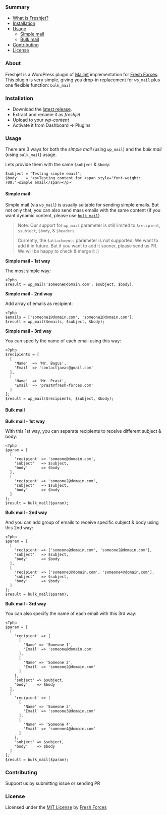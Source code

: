 ### Summary

- [What is Freshjet?](#about)
- [Installation](#installation)
- [Usage](#usage)
  - [Simple mail](simple-mail)
  - [Bulk mail](bulk-mail)
- [Contributing](#contributing)
- [License](#license)

### About

Freshjet is a WordPress plugin of [Mailjet](https://www.mailjet.com/) implementation for [Fresh Forces](https://github.com/freshforces-borndigital/). This plugin is very simple, giving you drop-in replacement for `wp_mail` plus one flexible function: `bulk_mail`

### Installation

- Download the [latest release](https://github.com/freshforces-borndigital/freshjet/releases/latest).
- Extract and rename it as *freshjet*.
- Upload to your *wp-content*
- Activate it from Dashboard -> Plugins

### Usage

There are 3 ways for both the *simple mail* (using `wp_mail`) and the *bulk mail* (using `bulk_mail`) usage. 

Lets provide them with the same `$subject` & `$body`:
```
$subject = 'Testing simple email';
$body    = '<p>Testing content for <span style="font-weight: 700;">simple email</span></p>'
```

#### Simple mail

Simple mail (via `wp_mail`) is usually suitable for sending simple emails. But not only that, you can also send mass emails with the same content (If you want dynamic content, please use [`bulk_mail`](bulk-mail)).

> Note:
> Our support for `wp_mail` parameter is still limited to `$recipient`, `$subject`, `$body`, & `$headers`.
>
> Currently, the `$attachments` parameter is not supported. We want to add it in future. But if you want to add it sooner, please send us PR. We will be happy to check & merge it :)

**Simple mail - 1st way**

The most simple way:

```
<?php
$result = wp_mail('someone@domain.com', $subject, $body);
```

**Simple mail - 2nd way**

Add array of emails as recipient:

```
<?php
$emails = ['someone1@domain.com', 'someone2@domain.com'];
$result = wp_mail($emails, $subject, $body);
```

**Simple mail - 3rd way**

You can specify the name of each email using this way:

```
<?php
$recipients = [
  [
    'Name'  => 'Mr. Bagus', 
    'Email' => 'contactjavas@gmail.com'
  ],
  [
    'Name'  => 'Mr. Prast',
    'Email' => 'prast@fresh-forces.com'
  ]
];
$result = wp_mail($recipients, $subject, $body);
```

#### Bulk mail

**Bulk mail - 1st way**

With this 1st way, you can separate recipients to receive different subject & body.

```
<?php
$param = [
  [
    'recipient' => 'someone@domain.com',
    'subject'   => $subject,
    'body'      => $body
  ],
  [
    'recipient' => 'someone2@domain.com',
    'subject'   => $subject,
    'body'      => $body
  ]
];
$result = bulk_mail($param);
```

**Bulk mail - 2nd way**

And you can add group of emails to receive specific subject & body using this 2nd way:

```
<?php
$param = [
  [
    'recipient' => ['someone@domain.com', 'someone2@domain.com'],
    'subject'   => $subject,
    'body'      => $body
  ],
  [
    'recipient' => ['someone3@domain.com', 'someone4@domain.com'],
    'subject'   => $subject,
    'body'      => $body
  ]
];
$result = bulk_mail($param);
```

**Bulk mail - 3rd way**

You can also specify the name of each email with this 3rd way:

```
<?php
$param = [
  [
    'recipient' => [
      [
        'Name' => 'Someone 1',
        'Email' => 'someone@domain.com'
      ],
      [
        'Name' => 'Someone 2',
        'Email' => 'someone2@domain.com'
      ]
    ],
    'subject' => $subject,
    'body'    => $body
  ],
  [
    'recipient' => [
      [
        'Name' => 'Someone 3',
        'Email' => 'someone3@domain.com'
      ],
      [
        'Name' => 'Someone 4',
        'Email' => 'someone4@domain.com'
      ]
    ],
    'subject' => $subject,
    'body'    => $body
  ]
];
$result = bulk_mail($param);
```

### Contributing

Support us by submitting issue or sending PR

### License

Licensed under the [MIT License](https://oss.ninja/mit?organization=Fresh%20Forces) by [Fresh Forces](https://github.com/freshforces-borndigital/)